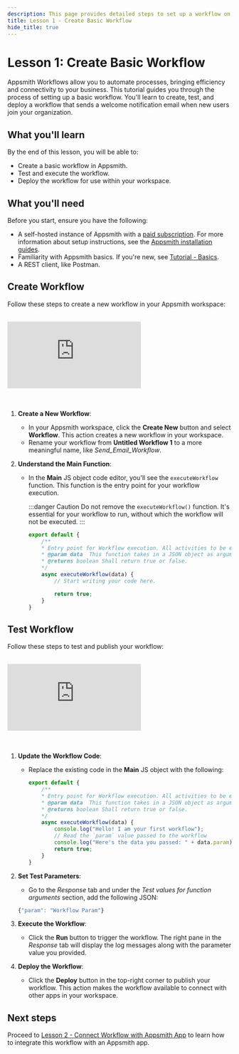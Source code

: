 ```yaml
---
description: This page provides detailed steps to set up a workflow on Appsmith.
title: Lesson 1 - Create Basic Workflow
hide_title: true
---
```


# Lesson 1: Create Basic Workflow

Appsmith Workflows allow you to automate processes, bringing efficiency and connectivity to your business. This tutorial guides you through the process of setting up a basic workflow. You'll learn to create, test, and deploy a workflow that sends a welcome notification email when new users join your organization.

## What you'll learn

By the end of this lesson, you will be able to:
* Create a basic workflow in Appsmith.
* Test and execute the workflow.
* Deploy the workflow for use within your workspace.

## What you'll need

Before you start, ensure you have the following:
* A self-hosted instance of Appsmith with a [paid subscription](https://www.appsmith.com/pricing). For more information about setup instructions, see the [Appsmith installation guides](/getting-started/setup/installation-guides).
* Familiarity with Appsmith basics. If you're new, see [Tutorial - Basics](/getting-started/tutorials/start-building).
* A REST client, like Postman.

## Create Workflow

Follow these steps to create a new workflow in your Appsmith workspace:

<br/>
<div style={{ position: "relative", paddingBottom: "calc(50.520833333333336% + 41px)", height: "0", width: "100%" }}>
<iframe src="https://demo.arcade.software/BzEnldkGHkIJ91SDxubA?embed" frameborder="0" loading="lazy" webkitallowfullscreen mozallowfullscreen allowfullscreen style={{ position: "absolute", top: "0", left: "0", width: "100%", height: "100%", colorScheme: "light" }} title="Appsmith | Create workflow">
</iframe>
</div>
<br/><br/>

1. **Create a New Workflow**:
   - In your Appsmith workspace, click the **Create New** button and select **Workflow**. This action creates a new workflow in your workspace.
   - Rename your workflow from **Untitled Workflow 1** to a more meaningful name, like *Send_Email_Workflow*.

2. **Understand the Main Function**: 
    - In the **Main** JS object code editor, you'll see the `executeWorkflow` function. This function is the entry point for your workflow execution.

        :::danger Caution
        Do not remove the `executeWorkflow()` function. It's essential for your workflow to run, without which the workflow will not be executed.
        :::

        ```javascript
        export default {
            /**
            * Entry point for Workflow execution. All activities to be executed should be defined here.
            * @param data  This function takes in a JSON object as arguments (data) which can be passed when you trigger the workflow.
            * @returns boolean Shall return true or false.
            */
            async executeWorkflow(data) {
                // Start writing your code here.

                return true;
            }
        }
        ```

## Test Workflow

Follow these steps to test and publish your workflow:

<br/>
<div style={{ position: "relative", paddingBottom: "calc(50.520833333333336% + 41px)", height: "0", width: "100%" }}>
<iframe src="https://demo.arcade.software/37IcEXKwFUXIaf0RZiC3?embed" frameborder="0" loading="lazy" webkitallowfullscreen mozallowfullscreen allowfullscreen style={{ position: "absolute", top: "0", left: "0", width: "100%", height: "100%", colorScheme: "light" }} title="Appsmith | Test workflow">
</iframe>
</div>
<br/><br/>

1. **Update the Workflow Code**:
    - Replace the existing code in the **Main** JS object with the following:

        ```javascript
        export default {
            /**
            * Entry point for Workflow execution. All activities to be executed should be defined here.
            * @param data  This function takes in a JSON object as arguments (data) which can be passed when you trigger the workflow.
            * @returns boolean Shall return true or false.
            */
            async executeWorkflow(data) {
                console.log("Hello! I am your first workflow");
                // Read the `param` value passed to the workflow
                console.log("Here's the data you passed: " + data.param);
                return true;
            }
        }
        ```

2. **Set Test Parameters**:
   - Go to the _Response_ tab and under the _Test values for function arguments_ section, add the following JSON:

    ```javascript
    {"param": "Workflow Param"}
    ```

3. **Execute the Workflow**:
   - Click the **Run** button to trigger the workflow. The right pane in the _Response_ tab will display the log messages along with the parameter value you provided.

4. **Deploy the Workflow**:
   - Click the **Deploy** button in the top-right corner to publish your workflow. This action makes the workflow available to connect with other apps in your workspace.

## Next steps

Proceed to [Lesson 2 - Connect Workflow with Appsmith App](/workflows/tutorials/execute-workflow-from-appsmith-app) to learn how to integrate this workflow with an Appsmith app.


